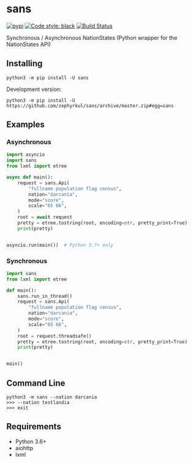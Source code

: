# sans

[![pypi](https://img.shields.io/pypi/v/sans.svg)](https://pypi.python.org/pypi/sans)
[![Code style: black](https://img.shields.io/badge/code%20style-black-000000.svg)](https://github.com/ambv/black)
[![Build Status](https://travis-ci.com/zephyrkul/sans.svg?branch=master)](https://travis-ci.com/zephyrkul/sans)

Synchronous / Asynchronous NationStates (Python wrapper for the NationStates API)

## Installing

```
python3 -m pip install -U sans
```

Development version:
```
python3 -m pip install -U https://github.com/zephyrkul/sans/archive/master.zip#egg=sans
```

## Examples

### Asynchronous
```py
import asyncio
import sans
from lxml import etree

async def main():
    request = sans.Api(
        "fullname population flag census",
        nation="darcania",
        mode="score",
        scale="65 66",
    )
    root = await request
    pretty = etree.tostring(root, encoding=str, pretty_print=True)
    print(pretty)


asyncio.run(main())  # Python 3.7+ only
```

### Synchronous
```py
import sans
from lxml import etree

def main():
    sans.run_in_thread()
    request = sans.Api(
        "fullname population flag census",
        nation="darcania",
        mode="score",
        scale="65 66",
    )
    root = request.threadsafe()
    pretty = etree.tostring(root, encoding=str, pretty_print=True)
    print(pretty)


main()
```

## Command Line
```
python3 -m sans --nation darcania
>>> --nation testlandia
>>> exit
```

## Requirements
- Python 3.6+
- aiohttp
- lxml
